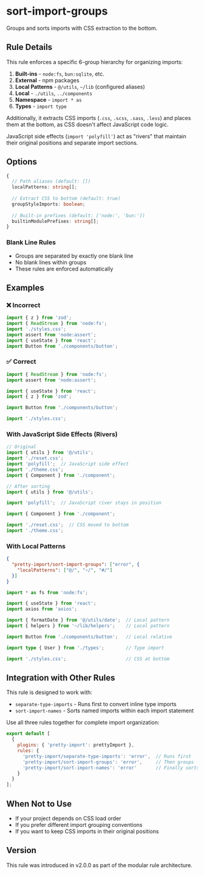 # sort-import-groups

Groups and sorts imports with CSS extraction to the bottom.

## Rule Details

This rule enforces a specific 6-group hierarchy for organizing imports:

1. **Built-ins** - `node:fs`, `bun:sqlite`, etc.
2. **External** - npm packages
3. **Local Patterns** - `@/utils`, `~/lib` (configured aliases)
4. **Local** - `./utils`, `../components`
5. **Namespace** - `import * as`
6. **Types** - `import type`

Additionally, it extracts CSS imports (`.css`, `.scss`, `.sass`, `.less`) and
places them at the bottom, as CSS doesn't affect JavaScript code logic.

JavaScript side effects (`import 'polyfill'`) act as "rivers" that maintain
their original positions and separate import sections.

## Options

```typescript
{
  // Path aliases (default: [])
  localPatterns: string[];
  
  // Extract CSS to bottom (default: true)
  groupStyleImports: boolean;
  
  // Built-in prefixes (default: ['node:', 'bun:'])
  builtinModulePrefixes: string[];
}
```

### Blank Line Rules

- Groups are separated by exactly one blank line
- No blank lines within groups  
- These rules are enforced automatically

## Examples

### ❌ Incorrect

```typescript
import { z } from 'zod';
import { ReadStream } from 'node:fs';
import './styles.css';
import assert from 'node:assert';
import { useState } from 'react';
import Button from './components/button';
```

### ✅ Correct

```typescript
import { ReadStream } from 'node:fs';
import assert from 'node:assert';

import { useState } from 'react'; 
import { z } from 'zod';

import Button from './components/button';

import './styles.css';
```

### With JavaScript Side Effects (Rivers)

```typescript
// Original
import { utils } from '@/utils';
import './reset.css';
import 'polyfill';  // JavaScript side effect
import './theme.css';
import { Component } from './component';

// After sorting
import { utils } from '@/utils';

import 'polyfill';  // JavaScript river stays in position

import { Component } from './component';

import './reset.css';  // CSS moved to bottom
import './theme.css';
```

### With Local Patterns

```json
{
  "pretty-import/sort-import-groups": ["error", {
    "localPatterns": ["@/", "~/", "#/"]
  }]
}
```

```typescript
import * as fs from 'node:fs';

import { useState } from 'react';
import axios from 'axios';

import { formatDate } from '@/utils/date';  // Local pattern
import { helpers } from '~/lib/helpers';    // Local pattern  

import Button from './components/button';   // Local relative

import type { User } from './types';        // Type import

import './styles.css';                      // CSS at bottom
```

## Integration with Other Rules

This rule is designed to work with:

- `separate-type-imports` - Runs first to convert inline type imports
- `sort-import-names` - Sorts named imports within each import statement

Use all three rules together for complete import organization:

```js
export default [
  {
    plugins: { 'pretty-import': prettyImport },
    rules: {
      'pretty-import/separate-type-imports': 'error',  // Runs first
      'pretty-import/sort-import-groups': 'error',     // Then groups
      'pretty-import/sort-import-names': 'error'       // Finally sorts names
    }
  }
];
```

## When Not to Use

- If your project depends on CSS load order
- If you prefer different import grouping conventions
- If you want to keep CSS imports in their original positions

## Version

This rule was introduced in v2.0.0 as part of the modular rule architecture.
